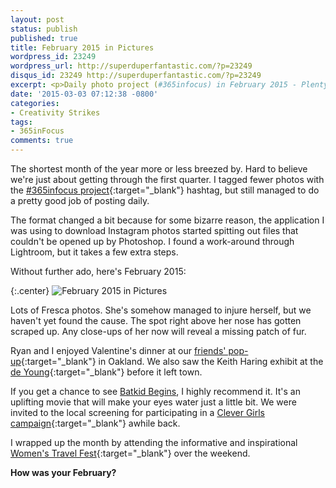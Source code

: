 ```yaml
---
layout: post
status: publish
published: true
title: February 2015 in Pictures
wordpress_id: 23249
wordpress_url: http://superduperfantastic.com/?p=23249
disqus_id: 23249 http://superduperfantastic.com/?p=23249
excerpt: <p>Daily photo project (#365infocus) in February 2015 - Plenty of Fresca photos, taking the #BetterLetteringCourse, and Valentine's/Galentine's shenanigans.</p>
date: '2015-03-03 07:12:38 -0800'
categories:
- Creativity Strikes
tags:
- 365inFocus
comments: true
---
```

The shortest month of the year more or less breezed by. Hard to believe we're just about getting through the first quarter. I tagged fewer photos with the [#365infocus project](http://365infocus.com/ "#365inFocus"){:target="_blank"} hashtag, but still managed to do a pretty good job of posting daily.

The format changed a bit because for some bizarre reason, the application I was using to download Instagram photos started spitting out files that couldn't be opened up by Photoshop. I found a work-around through Lightroom, but it takes a few extra steps.

Without further ado, here's February 2015:

{:.center}
![February 2015 in Pictures](https://farm9.staticflickr.com/8567/16516242149_2229877555_o.jpg)

Lots of Fresca photos. She's somehow managed to injure herself, but we haven't yet found the cause. The spot right above her nose has gotten scraped up. Any close-ups of her now will reveal a missing patch of fur.

Ryan and I enjoyed Valentine's dinner at our [friends' pop-up](http://ssgastrogrub.com/ "s+s gastro grub"){:target="_blank"} in Oakland. We also saw the Keith Haring exhibit at the [de Young](http://deyoung.famsf.org/ "de Young Museum"){:target="_blank"} before it left town.

If you get a chance to see [Batkid Begins](http://batkidbegins.com/), I highly recommend it. It's an uplifting movie that will make your eyes water just a little bit. We were invited to the local screening for participating in a [Clever Girls campaign](http://superduperfantastic.com/relive-batkid-moment/21758/ "Relive the Batkid Moment"){:target="_blank"} awhile back.

I wrapped up the month by attending the informative and inspirational [Women's Travel Fest](http://womenstravelfest.com/){:target="_blank"} over the weekend.

**How was your February?**
